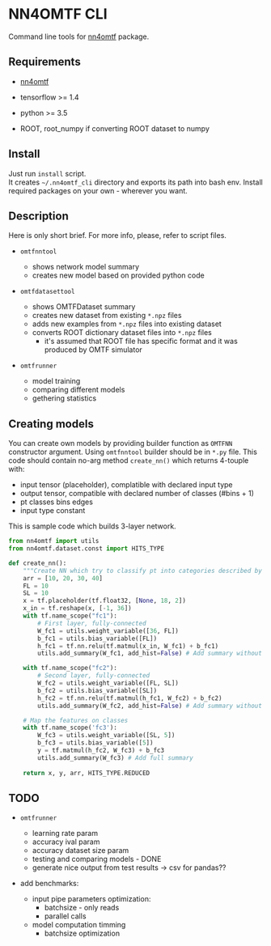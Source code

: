 # NN4OMTF CLI

Command line tools for [nn4omtf](https://github.com/jlysiak/fuw-nn4omtf) package.

## Requirements

* [nn4omtf](https://github.com/jlysiak/fuw-nn4omtf)
* tensorflow >= 1.4
* python >= 3.5

* ROOT, root_numpy if converting ROOT dataset to numpy

## Install

Just run `install` script.  
It creates `~/.nn4omtf_cli` directory and exports its path into bash env.
Install required packages on your own - wherever you want.

## Description

Here is only short brief. For more info, please, refer to script files.

* `omtfnntool`
  * shows network model summary
  * creates new model based on provided python code

* `omtfdatasettool`
  * shows OMTFDataset summary
  * creates new dataset from existing `*.npz` files
  * adds new examples from `*.npz` files into existing dataset
  * converts ROOT dictionary dataset files into `*.npz` files
    * it's assumed that ROOT file has specific format and it was produced by OMTF simulator

* `omtfrunner`
  * model training
  * comparing different models
  * gethering statistics

## Creating models

You can create own models by providing builder function as `OMTFNN` constructor argument.
Using `omtfnntool` builder should be in `*.py` file. 
This code should contain no-arg method `create_nn()` which returns 4-touple with:

- input tensor (placeholder), complatible with declared input type
- output tensor, compatible with declared number of classes (#bins + 1)
- pt classes bins edges
- input type constant

This is sample code which builds 3-layer network.

```python
from nn4omtf import utils
from nn4omtf.dataset.const import HITS_TYPE

def create_nn():
    """Create NN which try to classify pt into categories described by arr."""
    arr = [10, 20, 30, 40]
    FL = 10
    SL = 10
    x = tf.placeholder(tf.float32, [None, 18, 2])
    x_in = tf.reshape(x, [-1, 36])
    with tf.name_scope("fc1"):
        # First layer, fully-connected
        W_fc1 = utils.weight_variable([36, FL])
        b_fc1 = utils.bias_variable([FL])
        h_fc1 = tf.nn.relu(tf.matmul(x_in, W_fc1) + b_fc1)
        utils.add_summary(W_fc1, add_hist=False) # Add summary without histogram

    with tf.name_scope("fc2"):
        # Second layer, fully-connected
        W_fc2 = utils.weight_variable([FL, SL])
        b_fc2 = utils.bias_variable([SL])
        h_fc2 = tf.nn.relu(tf.matmul(h_fc1, W_fc2) + b_fc2)
        utils.add_summary(W_fc2, add_hist=False) # Add summary without histogram

    # Map the features on classes
    with tf.name_scope('fc3'):
        W_fc3 = utils.weight_variable([SL, 5])
        b_fc3 = utils.bias_variable([5])
        y = tf.matmul(h_fc2, W_fc3) + b_fc3
        utils.add_summary(W_fc3) # Add full summary
    
    return x, y, arr, HITS_TYPE.REDUCED

```

## TODO

- `omtfrunner`
    - learning rate param
    - accuracy ival param
    - accuracy dataset size param
    - testing and comparing models - DONE
    - generate nice output from test results -> csv for pandas??

- add benchmarks:
  - input pipe parameters optimization:
    - batchsize - only reads
    - parallel calls
  - model computation timming
    - batchsize optimization
